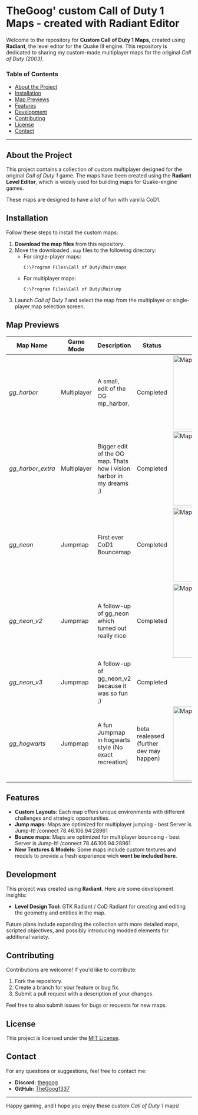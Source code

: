 # TheGoog' custom Call of Duty 1 Maps - created with Radiant Editor

Welcome to the repository for **Custom Call of Duty 1 Maps**, created using **Radiant**, the level editor for the Quake III engine. This repository is dedicated to sharing my custom-made multiplayer maps for the original *Call of Duty (2003)*.

### Table of Contents

- [About the Project](#about-the-project)
- [Installation](#installation)
- [Map Previews](#map-previews)
- [Features](#features)
- [Development](#development)
- [Contributing](#contributing)
- [License](#license)
- [Contact](#contact)

---

## About the Project

This project contains a collection of custom multiplayer designed for the original *Call of Duty 1* game. The maps have been created using the **Radiant Level Editor**, which is widely used for building maps for Quake-engine games.

These maps are designed to have a lot of fun with vanilla CoD1.

## Installation

Follow these steps to install the custom maps:

1. **Download the map files** from this repository.
2. Move the downloaded `.map` files to the following directory:
    - For single-player maps: 
      ```
      C:\Program Files\Call of Duty\Main\maps
      ```
    - For multiplayer maps:
      ```
      C:\Program Files\Call of Duty\Main\mp
      ```
3. Launch *Call of Duty 1* and select the map from the multiplayer or single-player map selection screen.

## Map Previews

| Map Name        | Game Mode     | Description                          | Status          | Image          |
|-----------------|---------------|--------------------------------------|-----------------|-----------------|
| *gg_harbor*     | Multiplayer   | A small, edit of the OG mp_harbor.        | Completed       |    <img src="https://vcodmods.com/static/uploads/imgs/1-66bcf7fbdc860.webp" alt="Map Screenshot" width="200"/>      |
| *gg_harbor_extra*      | Multiplayer | Bigger edit of the OG map. Thats how i vision harbor in my dreams ;)   | Completed  |    <img src="https://vcodmods.com/static/uploads/imgs/7-61d47d115a68c.webp" alt="Map Screenshot" width="200"/> |
| *gg_neon*     | Jumpmap   | First ever CoD1 Bouncemap        | Completed       |        <img src="https://vcodmods.com/static/uploads/imgs/7-61d47e5420a08.webp" alt="Map Screenshot" width="200"/> |
| *gg_neon_v2*     | Jumpmap   | A follow-up of gg_neon which turned out really nice        | Completed       |        <img src="https://vcodmods.com/static/uploads/imgs/7-61d4805ee21fd.webp" alt="Map Screenshot" width="200"/> |
| *gg_neon_v3*     | Jumpmap   | A follow-up of gg_neon_v2 because it was so fun ;)        | Completed       |     ![]()      |
| *gg_hogwarts*      | Jumpmap   | A fun Jumpmap in hogwarts style (No exact recreation)    | beta realeased (further dev may happen)   |        <img src="https://cdn.discordapp.com/attachments/798171050675666944/1236777634671890552/shot0013.jpg?ex=670b85ae&is=670a342e&hm=f5739a0f5f2cdc56d1ab8e09ec328f701abc83e87445687bbaa35ed99b168e0c&" alt="Map Screenshot" width="200"/> |




## Features

- **Custom Layouts:** Each map offers unique environments with different challenges and strategic opportunities.
- **Jump maps:** Maps are optimized for multiplayer jumping - best Server is Jump-It! /connect 78.46.106.94:28961
- **Bounce maps:** Maps are optimized for multiplayer bounceing - best Server is Jump-It! /connect 78.46.106.94:28961
- **New Textures & Models:** Some maps include custom textures and models to provide a fresh experience wich **wont be included here**.

## Development

This project was created using **Radiant**. Here are some development insights:

- **Level Design Tool:** GTK Radiant / CoD Radiant for creating and editing the geometry and entities in the map.
  
Future plans include expanding the collection with more detailed maps, scripted objectives, and possibly introducing modded elements for additional variety.

## Contributing

Contributions are welcome! If you'd like to contribute:

1. Fork the repository.
2. Create a branch for your feature or bug fix.
3. Submit a pull request with a description of your changes.

Feel free to also submit issues for bugs or requests for new maps.

## License

This project is licensed under the [MIT License](LICENSE).

## Contact

For any questions or suggestions, feel free to contact me:

- **Discord:** [thegoog](https://discord.com/users/thegoog)
- **GitHub:** [TheGoog1337](https://github.com/thegoog1337)

---

Happy gaming, and I hope you enjoy these custom *Call of Duty 1* maps!
